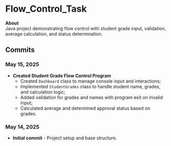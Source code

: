 <h1>Flow_Control_Task</h1>
    <p><strong>About</strong><br>
        Java project demonstrating flow control with student grade input, validation, average calculation, and status determination.
    </p>
    <h2>Commits</h2>
    <h3>May 15, 2025</h3>
    <ul>
        <li><strong>Created Student Grade Flow Control Program</strong>  
            <ul>
                <li>Created <code>Dashboard</code> class to manage console input and interactions;</li>
                <li>Implemented <code>StudentGrades</code> class to handle student name, grades, and calculation logic;</li>
                <li>Added validation for grades and names with program exit on invalid input;</li>
                <li>Calculated average and determined approval status based on grades.</li>
            </ul>
        </li>
    </ul>
    <h3>May 14, 2025</h3>
    <ul>
        <li><strong>Initial commit</strong> - Project setup and base structure.</li>
    </ul>

